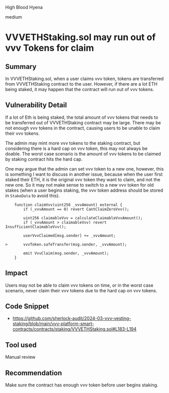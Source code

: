 High Blood Hyena

medium

# VVVETHStaking.sol may run out of vvv Tokens for claim

## Summary

In VVVETHStaking.sol, when a user claims vvv token, tokens are transferred from VVVETHStaking contract to the user. However, if there are a lot ETH being staked, it may happen that the contract will run out of vvv tokens.

## Vulnerability Detail

If a lot of Eth is being staked, the total amount of vvv tokens that needs to be transferred out of VVVETHStaking contract may be large. There may be not enough vvv tokens in the contract, causing users to be unable to claim their vvv tokens.

The admin may mint more vvv tokens to the staking contract, but considering there is a hard cap on vvv token, this may not always be doable. The worst case scenario is the amount of vvv tokens to be claimed by staking contract hits the hard cap.

One may argue that the admin can set vvv token to a new one, however, this is something I want to discuss in another issue, because when the user first staked their ETH, it is the original vvv token they want to claim, and not the new one. So it may not make sense to switch to a new vvv token for old stakes (when a user begins staking, the vvv token address should be stored in `StakeData` to avoid this).

```solidity
    function claimVvv(uint256 _vvvAmount) external {
        if (_vvvAmount == 0) revert CantClaimZeroVvv();

        uint256 claimableVvv = calculateClaimableVvvAmount();
        if (_vvvAmount > claimableVvv) revert InsufficientClaimableVvv();

        userVvvClaimed[msg.sender] += _vvvAmount;

>       vvvToken.safeTransfer(msg.sender, _vvvAmount);

        emit VvvClaim(msg.sender, _vvvAmount);
    }

```

## Impact

Users may not be able to claim vvv tokens on time, or in the worst case scenario, never claim their vvv tokens due to the hard cap on vvv tokens.

## Code Snippet

- https://github.com/sherlock-audit/2024-03-vvv-vesting-staking/blob/main/vvv-platform-smart-contracts/contracts/staking/VVVETHStaking.sol#L183-L194

## Tool used

Manual review

## Recommendation

Make sure the contract has enough vvv token before user begins staking.